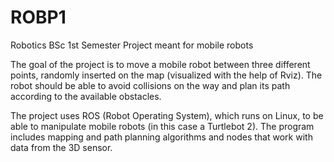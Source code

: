 # ROBP1
Robotics BSc 1st Semester Project meant for mobile robots

The goal of the project is to move a mobile robot between three different points, randomly inserted on the map (visualized
with the help of Rviz). The robot should be able to avoid collisions on the way and plan its path according to the available obstacles. 

The project uses ROS (Robot Operating System), which runs on Linux, to be able to manipulate mobile robots (in this case a 
Turtlebot 2). The program includes mapping and path planning algorithms and nodes that work with data from the 3D sensor.
